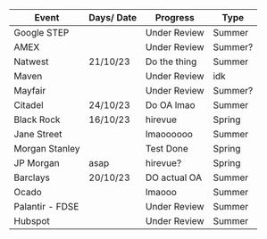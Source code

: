 |Event             | Days/ Date | Progress   | Type  |
|------------------|------------|------------|-------|
|Google STEP       |            |Under Review|Summer |
|AMEX              |            |Under Review|Summer?|
|Natwest           |  21/10/23  |Do the thing|Summer |
|Maven             |            |Under Review|idk    |
|Mayfair           |            |Under Review|Summer?|
|Citadel           |  24/10/23  |Do OA lmao  |Summer |
|Black Rock        |  16/10/23  |hirevue     |Spring |
|Jane Street       |            |lmaoooooo   |Summer |
|Morgan Stanley    |            |Test Done   |Spring |
|JP Morgan         |    asap    |hirevue?    |Spring |
|Barclays          |  20/10/23  |DO actual OA|Summer |
|Ocado             |            |lmaooo      |Summer |
|Palantir - FDSE   |            |Under Review|Summer |
|Hubspot           |            |Under Review|Summer |